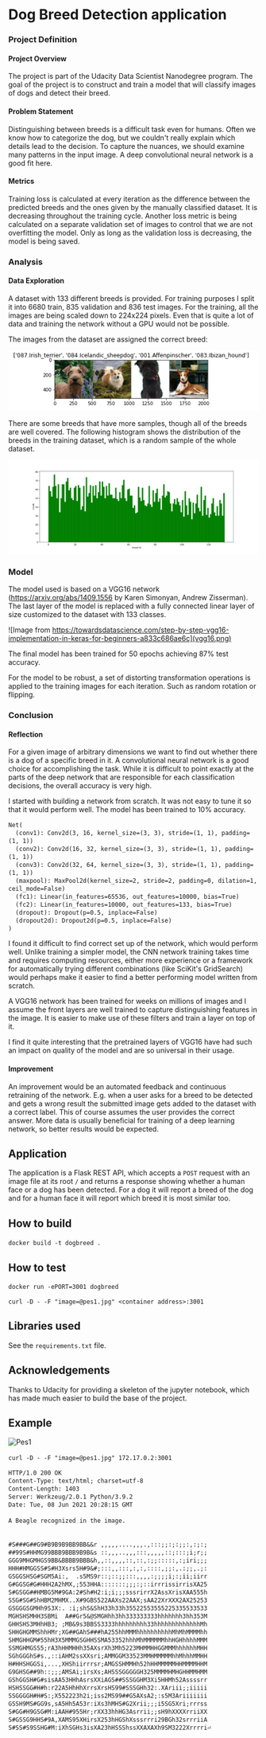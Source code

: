 # Dog Breed Detection application
### Project Definition

#### Project Overview
The project is part of the Udacity Data Scientist Nanodegree program. The goal of the project is to construct and train a model that will classify images of dogs and detect their breed.

#### Problem Statement
Distinguishing between breeds is a difficult task even for humans. Often we know how to categorize the dog, but we couldn't really explain which details lead to the decision. To capture the nuances, we should examine many patterns in the input image. A deep convolutional neural network is a good fit here.

#### Metrics
Training loss is calculated at every iteration as the difference between the predicted breeds and the ones given by the manually classified dataset. It is decreasing throughout the training cycle. Another loss metric is being calculated on a separate validation set of images to control that we are not overfitting the model. Only as long as the validation loss is decreasing, the model is being saved.

### Analysis
#### Data Exploration
A dataset with 133 different breeds is provided. For training purposes I split it into 6680 train, 835 validation and 836 test images. For the training, all the images are being scaled down to 224x224 pixels. Even that is quite a lot of data and training the network without a GPU would not be possible.

The images from the dataset are assigned the correct breed:

![DataSample](data_sample.png)

There are some breeds that have more samples, though all of the breeds are well covered. The following histogram shows the distribution of the breeds in the training dataset, which is a random sample of the whole dataset.

![TrainHist](dog_train_hist.svg)

### Model

The model used is based on a VGG16 network (https://arxiv.org/abs/1409.1556 by Karen Simonyan, Andrew Zisserman). The last layer of the model is replaced with a fully connected linear layer of size customized to the dataset with 133 classes.

![Image from https://towardsdatascience.com/step-by-step-vgg16-implementation-in-keras-for-beginners-a833c686ae6c](vgg16.png)

The final model has been trained for 50 epochs achieving 87% test accuracy.

For the model to be robust, a set of distorting transformation operations is applied to the training images for each iteration. Such as random rotation or flipping.

### Conclusion
#### Reflection
For a given image of arbitrary dimensions we want to find out whether there is a dog of a specific breed in it. A convolutional neural network is a good choice for accomplishing the task. While it is difficult to point exactly at the parts of the deep network that are responsible for each classification decisions, the overall accuracy is very high. 

I started with building a network from scratch. It was not easy to tune it so that it would perform well. The model has been trained to 10% accuracy.

```
Net(
  (conv1): Conv2d(3, 16, kernel_size=(3, 3), stride=(1, 1), padding=(1, 1))
  (conv2): Conv2d(16, 32, kernel_size=(3, 3), stride=(1, 1), padding=(1, 1))
  (conv3): Conv2d(32, 64, kernel_size=(3, 3), stride=(1, 1), padding=(1, 1))
  (maxpool): MaxPool2d(kernel_size=2, stride=2, padding=0, dilation=1, ceil_mode=False)
  (fc1): Linear(in_features=65536, out_features=10000, bias=True)
  (fc2): Linear(in_features=10000, out_features=133, bias=True)
  (dropout): Dropout(p=0.5, inplace=False)
  (dropout2d): Dropout2d(p=0.5, inplace=False)
)
```

I found it difficult to find correct set up of the network, which would perform well. Unlike training a simpler model, the CNN network training takes time and requires computing resources, either more experience or a framework for automatically trying different combinations (like SciKit's GridSearch) would perhaps make it easier to find a better performing model written from scratch.

A VGG16 network has been trained for weeks on millions of images and I assume the front layers are well trained to capture distinguishing features in the image. It is easier to make use of these filters and train a layer on top of it.

I find it quite interesting that the pretrained layers of VGG16 have had such an impact on quality of the model and are so universal in their usage.


#### Improvement
An improvement would be an automated feedback and continuous retraining of the network. E.g. when a user asks for a breed to be detected and gets a wrong result the submitted image gets added to the dataset with a correct label. This of course assumes the user provides the correct answer. More data is usually beneficial for training of a deep learning network, so better results would be expected.

## Application
The application is a Flask REST API, which accepts a `POST` request with an image file at its root `/` and returns a response showing whether a human face or a dog has been detected. For a dog it will report a breed of the dog and for a
human face it will report which breed it is most similar too.


## How to build
```docker build -t dogbreed .```

## How to test
```
docker run -ePORT=3001 dogbreed
```
```
curl -D - -F "image=@pes1.jpg" <container address>:3001
```

## Libraries used
See the `requirements.txt` file.

## Acknowledgements
Thanks to Udacity for providing a skeleton of the jupyter notebook, which has made much easier to build the base of the project.

## Example

![Pes1](pes1.jpg)

```curl -D - -F "image=@pes1.jpg" 172.17.0.2:3001```

```
HTTP/1.0 200 OK
Content-Type: text/html; charset=utf-8
Content-Length: 1403
Server: Werkzeug/2.0.1 Python/3.9.2
Date: Tue, 08 Jun 2021 20:28:15 GMT

A Beagle recognized in the image.


#S###G##G9#B9B9B9BB9BB&&r ,,,,,....,,,.,:::;;:;:;;:,:;:;
##99S#HHMG99BBB9BBB9B9B&s ::,,,..,,,:::,,,,,::;:::;i;r;;
GGG9MHGMHGS9BB&BBBB9BBB&h,,::,,,,::,::,:;;:::::,:;iri;;;
HHH#HMGGSS#S#H3Xsrs5H#9&#;:::,,:::,:,:,::::,;;:,.:;;,.;:
GSGGSHSG#SGM5Ai:,  .s5MS9r::;::;;:::,,,,:;;;;i;:;ii;iirr
G#GGSG#G#HHH2A2hMX,;553HHA:::::::;;;:;::irrrissirrisXA25
S#GSGG##HMBG5M#9GA:2#Sh#H2:i;i;;;sssrirrX2AssXrisXAA555h
SSG#SG#ShHBM2MHMX..X#9GBS522AAXs22AAX;sAA22XrXXX2AX25253
GSGGGSGMHh9S3X:. :i;shS&ShH33h33h35522553555225335533533
MGHSHSMHH3SBMi  A##Gr5&@SMGHhh3hh333333333hhhhhhh3hh353M
GHHSHS3MHhHB3; ;MB&9s3BBSS3333hhhhhhhhh33hhhhhhhhhhhhhMh
SHHGHGMMShhHMr;XG##GAhS###hA255hhMMMhhhhhhhhhhMhMhMMMMhh
SHMGHHGM#55hH3X5MMMGSGHHSSMA53352hhhMhMMMMMMhhHGHhhhhMMM
SSMGHMGSS5;rA3hHHMHHh35AXsrXh3Mh5223MHMMHHGGMMMhhhhhhMHH
SGhGGGhS#s.,::iAHM2ssXXsri;AMMGGM33523MMHMMMMMhhMhhhMMHH
H#HHSHGGSi,...,XHShiirrrsr;AMGSSHMMHh52hHHMMMMMHHMMMMHHM
G9GHSG##9h::;;;AMSAi;irsXs;AHSSSGGGGGH325MMMMHMHGHHMMHMM
GShGGSH#G#sisAA53HHhAsrsXXiAGS##SSSGGHM3Xi5HHMh52Assssrr
HSHSSGG#H#h:r22A5HhHhXrrsXrsHS99#SSSGHh32:.XAriii;;iiiii
SSGGGGH#H#S:;X552223h2i;iss2MS99##G5AXsA2;:s5M3Ariiiiiii
GSSH9MS#GG9s,sA5Hh5A53r:iXs3hMHS#G2Xrii;;;i5SG5Xri;rrrss
S#GG#H9GSG#M:iAAH#955Hr;rXX33hhHG3Asrrii;;sH9hXXXXrriiXX
S#GSSG9HHS#9A,XAMS95XHirsX253hHGShXsssrrri29BGh32srrriiA
S#SS#S9SSHG#M:iXhSGHs3isXA23hHSSShssXXAXAXh9SM3222Xrrrri⏎
```

